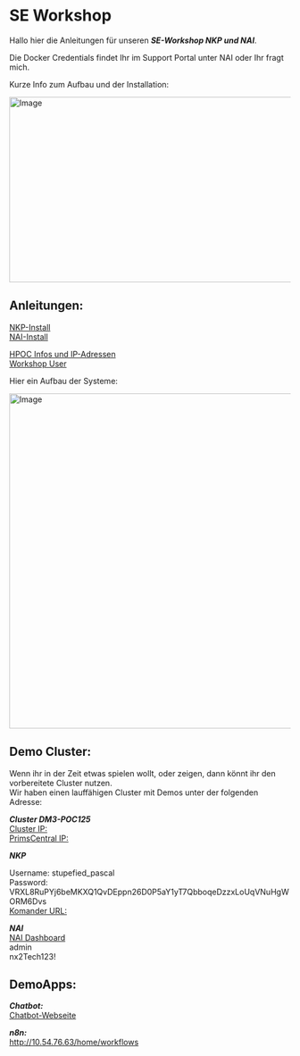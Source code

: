 # SE Workshop

Hallo hier die Anleitungen für unseren ***SE-Workshop NKP und NAI***.

Die Docker Credentials findet Ihr im Support Portal unter NAI oder Ihr fragt mich.

Kurze Info zum Aufbau und der Installation:  

<img width="767" height="332" alt="Image" src="https://github.com/user-attachments/assets/f8009760-8503-4892-bd9f-368134efdaa7" />

## Anleitungen:

[NKP-Install](NKP-install.md)  
[NAI-Install](NAI-install.md)

[HPOC Infos und IP-Adressen](HPOC.md)  
[Workshop User](POC-user.md)

Hier ein Aufbau der Systeme:

<img width="800" height="600" alt="Image" src="https://github.com/user-attachments/assets/e0a991cc-8715-4e5e-b4d8-10186d7892a8" />



## Demo Cluster:

Wenn ihr in der Zeit etwas spielen wollt, oder zeigen, dann könnt ihr den vorbereitete Cluster nutzen.   
Wir haben einen lauffähigen Cluster mit Demos unter der folgenden Adresse:  

***Cluster DM3-POC125***  
[Cluster IP:](https://10.54.76.37:9440/console/#login)  
[PrimsCentral IP:](https://10.54.76.7:9440/console/#login)  

***NKP***

Username: stupefied_pascal  
Password: VRXL8RuPYj6beMKXQ1QvDEppn26D0P5aY1yT7QbboqeDzzxLoUqVNuHgWORM6Dvs  
[Komander URL:](https://10.54.76.61/dkp/kommander/dashboard)  

***NAI***  
[NAI Dashboard](https://nai.10.54.76.62.nip.io/)  
admin  
nx2Tech123!  

## DemoApps:

***Chatbot:***  
[Chatbot-Webseite](http://10.54.76.64:8502/)

***n8n:***  
http://10.54.76.63/home/workflows
